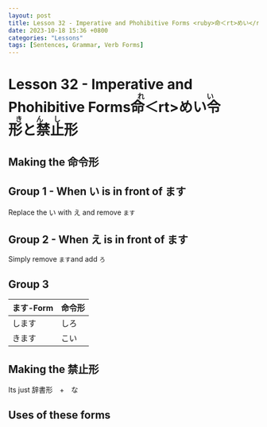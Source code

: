 ```yaml
--- 
layout: post 
title: Lesson 32 - Imperative and Phohibitive Forms <ruby>命＜rt>めい</rt>令<rt>れい</rt>形と禁<rt>きん</rt>止<rt>し</rt>形</ruby>
date: 2023-10-18 15:36 +0800 
categories: "Lessons"
tags: [Sentences, Grammar, Verb Forms]
---
```

  
# Lesson 32 - Imperative and Phohibitive Forms <ruby>命＜rt>めい</rt>令<rt>れい</rt>形と禁<rt>きん</rt>止<rt>し</rt>形</ruby>

## Making the 命令形

## Group 1 - When い is in front of ます
Replace the い with え and remove `ます`

## Group 2 - When え is in front of ます
Simply remove `ます`and add `ろ`

## Group 3
| ます-Form | 命令形 |
| -- | -- |
| します  | しろ |
| きます | こい |

## Making the 禁止形
Its just 辞書形　+　な

## Uses of these forms
